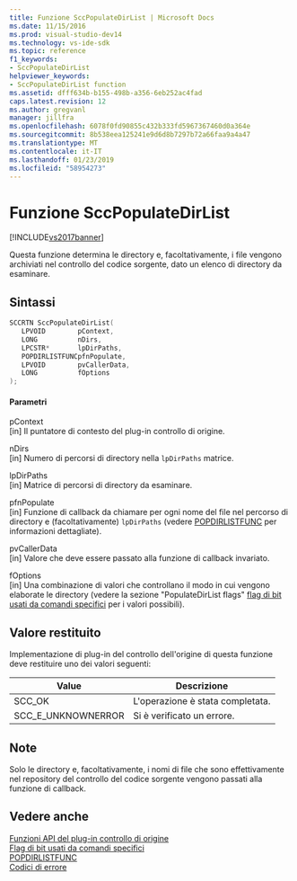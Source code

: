 ```yaml
---
title: Funzione SccPopulateDirList | Microsoft Docs
ms.date: 11/15/2016
ms.prod: visual-studio-dev14
ms.technology: vs-ide-sdk
ms.topic: reference
f1_keywords:
- SccPopulateDirList
helpviewer_keywords:
- SccPopulateDirList function
ms.assetid: dfff634b-b155-498b-a356-6eb252ac4fad
caps.latest.revision: 12
ms.author: gregvanl
manager: jillfra
ms.openlocfilehash: 6078f0fd90855c432b333fd5967367460d0a364e
ms.sourcegitcommit: 8b538eea125241e9d6d8b7297b72a66faa9a4a47
ms.translationtype: MT
ms.contentlocale: it-IT
ms.lasthandoff: 01/23/2019
ms.locfileid: "58954273"
---
```

# <a name="sccpopulatedirlist-function"></a>Funzione SccPopulateDirList
[!INCLUDE[vs2017banner](../includes/vs2017banner.md)]

Questa funzione determina le directory e, facoltativamente, i file vengono archiviati nel controllo del codice sorgente, dato un elenco di directory da esaminare.  
  
## <a name="syntax"></a>Sintassi  
  
```cpp  
SCCRTN SccPopulateDirList(  
   LPVOID        pContext,  
   LONG          nDirs,  
   LPCSTR*       lpDirPaths,  
   POPDIRLISTFUNCpfnPopulate,  
   LPVOID        pvCallerData,  
   LONG          fOptions  
);  
```  
  
#### <a name="parameters"></a>Parametri  
 pContext  
 [in] Il puntatore di contesto del plug-in controllo di origine.  
  
 nDirs  
 [in] Numero di percorsi di directory nella `lpDirPaths` matrice.  
  
 lpDirPaths  
 [in] Matrice di percorsi di directory da esaminare.  
  
 pfnPopulate  
 [in] Funzione di callback da chiamare per ogni nome del file nel percorso di directory e (facoltativamente) `lpDirPaths` (vedere [POPDIRLISTFUNC](../extensibility/popdirlistfunc.md) per informazioni dettagliate).  
  
 pvCallerData  
 [in] Valore che deve essere passato alla funzione di callback invariato.  
  
 fOptions  
 [in] Una combinazione di valori che controllano il modo in cui vengono elaborate le directory (vedere la sezione "PopulateDirList flags" [flag di bit usati da comandi specifici](../extensibility/bitflags-used-by-specific-commands.md) per i valori possibili).  
  
## <a name="return-value"></a>Valore restituito  
 Implementazione di plug-in del controllo dell'origine di questa funzione deve restituire uno dei valori seguenti:  
  
|Value|Descrizione|  
|-----------|-----------------|  
|SCC_OK|L'operazione è stata completata.|  
|SCC_E_UNKNOWNERROR|Si è verificato un errore.|  
  
## <a name="remarks"></a>Note  
 Solo le directory e, facoltativamente, i nomi di file che sono effettivamente nel repository del controllo del codice sorgente vengono passati alla funzione di callback.  
  
## <a name="see-also"></a>Vedere anche  
 [Funzioni API del plug-in controllo di origine](../extensibility/source-control-plug-in-api-functions.md)   
 [Flag di bit usati da comandi specifici](../extensibility/bitflags-used-by-specific-commands.md)   
 [POPDIRLISTFUNC](../extensibility/popdirlistfunc.md)   
 [Codici di errore](../extensibility/error-codes.md)
